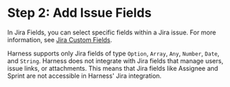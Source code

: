 # Step 2: Add Issue Fields

In Jira Fields, you can select specific fields within a Jira issue. For more information, see [Jira Custom Fields](../../../first-gen/continuous-delivery/model-cd-pipeline/workflows/jira-integration.md#jira-custom-fields).

Harness supports only Jira fields of type `Option`, `Array`, `Any`, `Number`, `Date`, and `String`. Harness does not integrate with Jira fields that manage users, issue links, or attachments. This means that Jira fields like Assignee and Sprint are not accessible in Harness' Jira integration.
